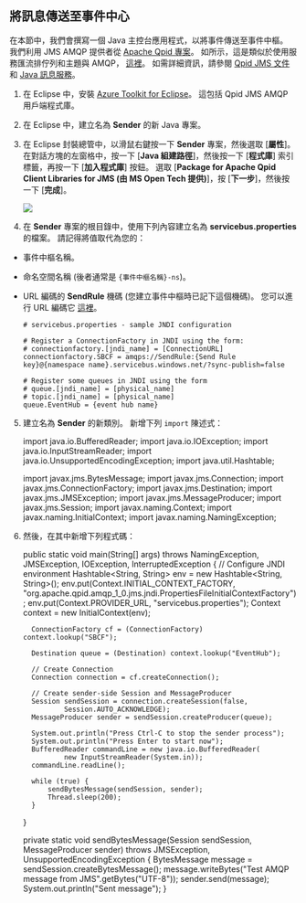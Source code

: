 ## 將訊息傳送至事件中心

在本節中，我們會撰寫一個 Java 主控台應用程式，以將事件傳送至事件中樞。 我們利用 JMS AMQP 提供者從 [Apache Qpid 專案](http://qpid.apache.org/)。 如所示，這是類似於使用服務匯流排佇列和主題與 AMQP， [這裡](../service-bus/service-bus-java-how-to-use-jms-api-amqp.md)。 如需詳細資訊，請參閱 [Qpid JMS 文件](http://qpid.apache.org/releases/qpid-0.30/programming/book/QpidJMS.html) 和 [Java 訊息服務](http://www.oracle.com/technetwork/java/jms/index.html)。

1. 在 Eclipse 中，安裝 [Azure Toolkit for Eclipse](https://msdn.microsoft.com/library/azure/hh690946.aspx)。 這包括 Qpid JMS AMQP 用戶端程式庫。

2. 在 Eclipse 中，建立名為 **Sender** 的新 Java 專案。

3. 在 Eclipse 封裝總管中，以滑鼠右鍵按一下 **Sender** 專案，然後選取 [**屬性**]。 在對話方塊的左窗格中，按一下 [**Java 組建路徑**]，然後按一下 [**程式庫**] 索引標籤，再按一下 [**加入程式庫**] 按鈕。 選取 [**Package for Apache Qpid Client Libraries for JMS (由 MS Open Tech 提供)**]，按 [**下一步**]，然後按一下 [**完成**]。

    ![][8]

4. 在 **Sender** 專案的根目錄中，使用下列內容建立名為 **servicebus.properties** 的檔案。 請記得將值取代為您的：
 - 事件中樞名稱。
 - 命名空間名稱 (後者通常是 `{事件中樞名稱}-ns`)。
 - URL 編碼的 **SendRule** 機碼 (您建立事件中樞時已記下這個機碼)。 您可以進行 URL 編碼它 [這裡](http://www.w3schools.com/tags/ref_urlencode.asp)。

       # servicebus.properties - sample JNDI configuration
    
       # Register a ConnectionFactory in JNDI using the form:
       # connectionfactory.[jndi_name] = [ConnectionURL]
       connectionfactory.SBCF = amqps://SendRule:{Send Rule key}@{namespace name}.servicebus.windows.net/?sync-publish=false
    
       # Register some queues in JNDI using the form
       # queue.[jndi_name] = [physical_name]
       # topic.[jndi_name] = [physical_name]
       queue.EventHub = {event hub name}


5. 建立名為 **Sender** 的新類別。 新增下列 `import` 陳述式：

     import java.io.BufferedReader;
     import java.io.IOException;
     import java.io.InputStreamReader;
     import java.io.UnsupportedEncodingException;
     import java.util.Hashtable;
    
     import javax.jms.BytesMessage;
     import javax.jms.Connection;
     import javax.jms.ConnectionFactory;
     import javax.jms.Destination;
     import javax.jms.JMSException;
     import javax.jms.MessageProducer;
     import javax.jms.Session;
     import javax.naming.Context;
     import javax.naming.InitialContext;
     import javax.naming.NamingException;

6. 然後，在其中新增下列程式碼：

     public static void main(String[] args) throws NamingException,
             JMSException, IOException, InterruptedException {
         // Configure JNDI environment
         Hashtable<String, String> env = new Hashtable<String, String>();
         env.put(Context.INITIAL_CONTEXT_FACTORY,
                 "org.apache.qpid.amqp_1_0.jms.jndi.PropertiesFileInitialContextFactory");
         env.put(Context.PROVIDER_URL, "servicebus.properties");
         Context context = new InitialContext(env);
    
         ConnectionFactory cf = (ConnectionFactory) context.lookup("SBCF");
    
         Destination queue = (Destination) context.lookup("EventHub");
    
         // Create Connection
         Connection connection = cf.createConnection();
    
         // Create sender-side Session and MessageProducer
         Session sendSession = connection.createSession(false,
                 Session.AUTO_ACKNOWLEDGE);
         MessageProducer sender = sendSession.createProducer(queue);
    
         System.out.println("Press Ctrl-C to stop the sender process");
         System.out.println("Press Enter to start now");
         BufferedReader commandLine = new java.io.BufferedReader(
                 new InputStreamReader(System.in));
         commandLine.readLine();
    
         while (true) {
             sendBytesMessage(sendSession, sender);
             Thread.sleep(200);
         }
     }
    
     private static void sendBytesMessage(Session sendSession, MessageProducer sender) throws JMSException, UnsupportedEncodingException {
         BytesMessage message = sendSession.createBytesMessage();
         message.writeBytes("Test AMQP message from JMS".getBytes("UTF-8"));
         sender.send(message);
         System.out.println("Sent message");
     }






[8]: ./media/service-bus-event-hubs-getstarted/create-sender-java1.png 

